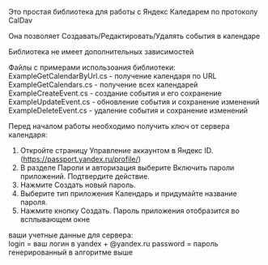 Это простая библиотека для работы с Яндекс Каледарем по протоколу CalDav

Она позволяет Создавать/Редактировать/Удалять события в календаре 

Библиотека не имеет дополнительных зависимостей

Файлы с примерами использоания библиотеки:
ExampleGetCalendarByUrl.cs - получение календаря по URL
ExampleGetCalendars.cs - получение всех календарей
ExampleCreateEvent.cs - создание события и его сохранение
ExampleUpdateEvent.cs - обновление события и сохранение изменений
ExampleDeleteEvent.cs - удаление события и сохранение изменений

Перед началом работы необходимо получить ключ от сервера календаря:

1) Откройте страницу Управление аккаунтом в Яндекс ID. (https://passport.yandex.ru/profile/)
2) В разделе Пароли и авторизация выберите Включить пароли приложений. Подтвердите действие.
3) Нажмите Создать новый пароль.
4) Выберите тип приложения Календарь и придумайте название пароля. 
5) Нажмите кнопку Создать. Пароль приложения отобразится во всплывающем окне

ваши учетные данные для сервера:  
login  = ваш логин в yandex + @yandex.ru
password = пароль генерированный в алгоритме выше